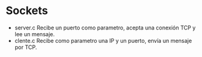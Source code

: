 # Sockets

- server.c Recibe un puerto como parametro, acepta una conexión TCP y lee un mensaje.
- clente.c Recibe como parametro una IP y un puerto, envía un mensaje por TCP.
